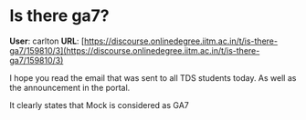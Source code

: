 # Is there ga7?

**User**: carlton
**URL**: [https://discourse.onlinedegree.iitm.ac.in/t/is-there-ga7/159810/3](https://discourse.onlinedegree.iitm.ac.in/t/is-there-ga7/159810/3)

I hope you read the email that was sent to all TDS students today. As well as the announcement in the portal.

It clearly states that Mock is considered as GA7

